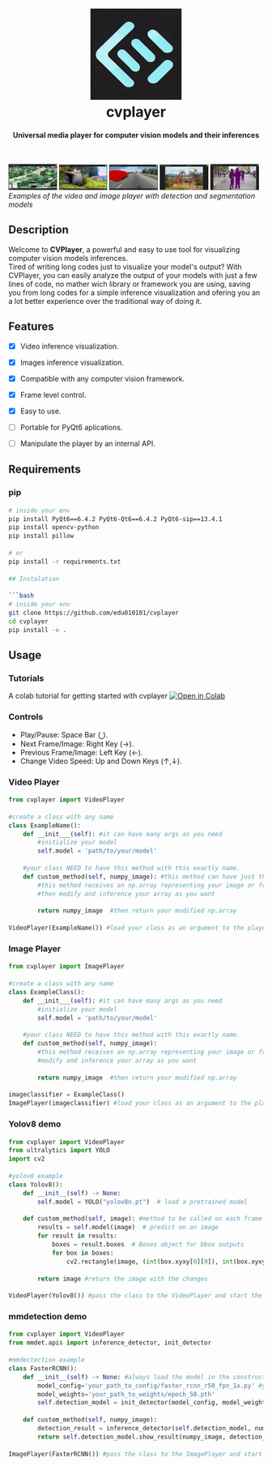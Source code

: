 <h1 align="center">
  <img src="cvplayer/icons/cvplayerlogo.png"><br/>cvplayer
</h1>

<h4 align="center">
  Universal media player for computer vision models and their inferences 
</h4>
<br/>

<img src="cvplayer/icons/example.png" width="19%" /> <img src="cvplayer/icons/example2.png" width="19%" /> <img src="cvplayer/icons/example3.png" width="19%" /> <img src="cvplayer/icons/example4.png" width="19%" /> <img src="cvplayer/icons/example5.png" width="19%" />  
<i>Examples of the video and image player with detection and segmentation models</i>

## Description

Welcome to **CVPlayer**, a powerful and easy to use tool for visualizing computer vision models inferences.  
Tired of writing long codes just to visualize your model's output? With CVPlayer, you can easily analyze the output of your models with just a few lines of code, no mather wich library or framework you are using, saving you from long codes for a simple inference visualization and ofering you an a lot better experience over the traditional way of doing it.

## Features
- [x] Video inference visualization.
- [x] Images inference visualization.
- [x] Compatible with any computer vision framework.
- [x] Frame level control.
- [x] Easy to use.
- [ ] Portable for PyQt6 aplications.
- [ ] Manipulate the player by an internal API.


## Requirements

### pip

```bash
# inside your env
pip install PyQt6==6.4.2 PyQt6-Qt6==6.4.2 PyQt6-sip==13.4.1
pip install opencv-python
pip install pillow

# or
pip install -r requirements.txt

## Instalation

```bash
# inside your env
git clone https://github.com/edu010101/cvplayer
cd cvplayer
pip install -e .
```
## Usage

### Tutorials
A colab tutorial for getting started with cvplayer [![Open in Colab](https://colab.research.google.com/assets/colab-badge.svg)](tutorial.ipynb)

### Controls
- Play/Pause: Space Bar (⎵).
- Next Frame/Image: Right Key (→).
- Previous Frame/Image: Left Key (←).
- Change Video Speed: Up and Down Keys (↑,↓).

### Video Player

```python
from cvplayer import VideoPlayer

#create a class with any name
class ExampleName():
    def __init___(self): #it can have many args as you need
        #initialize your model
        self.model = 'path/to/your/model'
    
    #your class NEED to have this method with this exactly name.
    def custom_method(self, numpy_image): #this method can have just the np.array parameter
      	#this method receives an np.array representing your image or frame
      	#then modify and inference your array as you want
	
    	return numpy_image  #then return your modified np.array

VideoPlayer(ExampleName()) #load your class as an argument to the player
```
### Image Player

```python
from cvplayer import ImagePlayer

#create a class with any name
class ExampleClass():
    def __init___(self): #it can have many args as you need
        #initialize your model
        self.model = 'path/to/your/model'
    
    #your class NEED to have this method with this exactly name.
    def custom_method(self, numpy_image):
      	#this method receives an np.array representing your image or frame
      	#modify and inference your array as you want
	
    	return numpy_image  #then return your modified np.array

imageclassifier = ExampleClass()
ImagePlayer(imageclassifier) #load your class as an argument to the player
```

### Yolov8 demo

```python
from cvplayer import VideoPlayer
from ultralytics import YOLO
import cv2

#yolov8 example
class Yolov8(): 
    def __init__(self) -> None:
        self.model = YOLO("yolov8n.pt")  # load a pretrained model 
    
    def custom_method(self, image): #method to be called on each frame and do whatever you want
        results = self.model(image)  # predict on an image
        for result in results:
            boxes = result.boxes  # Boxes object for bbox outputs
            for box in boxes:
                cv2.rectangle(image, (int(box.xyxy[0][0]), int(box.xyxy[0][1])), (int(box.xyxy[0][2]), int(box.xyxy[0][3])), (0, 255, 0), 2)
        
        return image #return the image with the changes
    
VideoPlayer(Yolov8()) #pass the class to the VideoPlayer and start the player
```

### mmdetection demo

```python
from cvplayer import VideoPlayer
from mmdet.apis import inference_detector, init_detector

#mmdectection example
class FasterRCNN():
    def __init__(self) -> None: #always load the model in the constructor
        model_config='your_path_to_config/faster_rcnn_r50_fpn_1x.py' #you can use any model from mmdetection
        model_weights='your_path_to_weights/epoch_50.pth' 
        self.detection_model = init_detector(model_config, model_weights, device='cuda:0')
        
    def custom_method(self, numpy_image):
        detection_result = inference_detector(self.detection_model, numpy_image)
        return self.detection_model.show_result(numpy_image, detection_result, score_thr=0.7, show=False)

ImagePlayer(FasterRCNN()) #pass the class to the ImagePlayer and start the player

```

